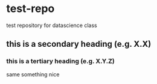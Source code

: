 # test-repo
test repository for datascience class
## this is a secondary heading (e.g. X.X)

### this is a tertiary heading (e.g. X.Y.Z)

same something nice
